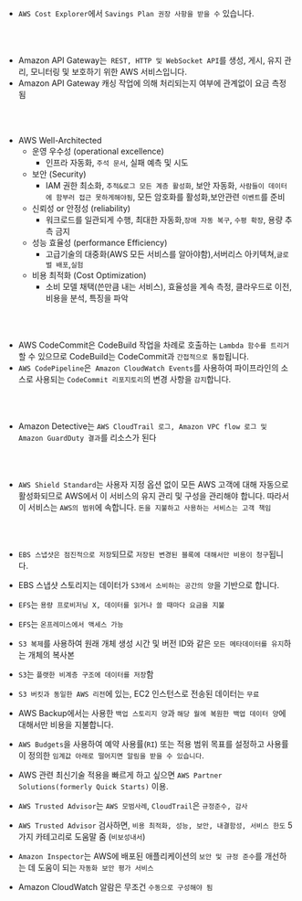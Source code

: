 


- `AWS Cost Explorer`에서 `Savings Plan 권장 사항을 받을 수` 있습니다.

<br><br>

- Amazon API Gateway는` REST, HTTP 및 WebSocket API`를 생성, 게시, 유지 관리, 모니터링 및 보호하기 위한 AWS 서비스입니다.
- Amazon API Gateway 캐싱 작업에 의해 처리되는지 여부에 관계없이 요금 측정됨

<br><br>

- AWS Well-Architected
  - 운영 우수성 (operational excellence)
    - 인프라 자동화, `주석 문서`, 실패 예측 및 시도
  - 보안 (Security)
    - IAM 권한 최소화, `추적&로그 모든 계층 활성화`, 보안 자동화, `사람들이 데이터에 함부러 접근 못하게해야됨`, 모든 암호화를 활성화,보안관련 `이벤트`를 준비
  - 신뢰성 or 안정성 (reliability)
    - 워크로드를 일관되게 수행, 최대한 자동화,`장애 자동 복구`, `수평 확장`, 용량 추측 금지
  - 성능 효율성 (performance Efficiency)
    - 고급기술의 대중화(AWS 모든 서비스를 알아야함),서버리스 아키텍쳐,`글로벌 배포`,`실험`
  - 비용 최적화 (Cost Optimization)
    - 소비 모델 채택(쓴만큼 내는 서비스), 효율성을 계속 측정, 클라우드로 이전, 비용을 분석, 특징을 파악

<br><br>

- AWS CodeCommit은 CodeBuild 작업을 차례로 호출하는 `Lambda 함수를 트리거`할 수 있으므로 CodeBuild는 CodeCommit과 `간접적으로 통합`됩니다.
- `AWS CodePipeline`은` Amazon CloudWatch Events`를 사용하여 파이프라인의 소스로 사용되는 `CodeCommit 리포지토리`의 변경 사항을 `감지`합니다.

<br><br>

- Amazon Detective는 `AWS CloudTrail 로그, Amazon VPC flow 로그 및 Amazon GuardDuty 결과`를 리소스가 된다

<br><br>

- `AWS Shield Standard`는 사용자 지정 옵션 없이 모든 AWS 고객에 대해 자동으로 활성화되므로 AWS에서 이 서비스의 유지 관리 및 구성을 관리해야 합니다. 따라서 이 서비스는 `AWS의 범위`에 속합니다. `돈을 지불하고 사용하는 서비스는 고객 책임`


<br><br>


- `EBS 스냅샷은 점진적으로 저장`되므로 `저장된 변경된 블록에 대해서만 비용이 청구`됩니다.
- EBS 스냅샷 스토리지는 데이터가 `S3에서 소비하는 공간의 양`을 기반으로 합니다.


- `EFS`는 `용량 프로비저닝 X, 데이터를 읽거나 쓸 때마다 요금을 지불` 
- `EFS`는 `온프레미스에서 액세스 가능`


- `S3 복제`를 사용하여 원래 개체 생성 시간 및 버전 ID와 같은 `모든 메타데이터를 유지`하는 개체의 복사본
- `S3`는 `플랫한 비계층 구조에 데이터를 저장`함
- `S3 버킷과 동일한 AWS 리전`에 있는, EC2 인스턴스로 전송된 데이터는 `무료`


- AWS Backup에서는 사용한 `백업 스토리지 양`과 `해당 월에 복원한 백업 데이터 양`에 대해서만 비용을 지불합니다.



- `AWS Budgets`을 사용하여 예약 사용률(`RI`) 또는 적용 범위 목표를 설정하고 사용률이 정의한 `임계값 아래로 떨어지면 알림을 받을 수 있습니다`.


- AWS 관련 최신기술 적용을 빠르게 하고 싶으면 `AWS Partner Solutions(formerly Quick Starts)` 이용.


- `AWS Trusted Advisor`는 `AWS 모범사례`, `CloudTrail`은 `규정준수, 감사`
- `AWS Trusted Advisor` 검사하면, `비용 최적화, 성능, 보안, 내결함성, 서비스 한도` 5가지 카테고리로 도움말 줌 (`비보성내서`)

- `Amazon Inspector`는 AWS에 배포된 애플리케이션의 `보안 및 규정 준수`를 개선하는 데 도움이 되는 `자동화 보안 평가 서비스`

- Amazon CloudWatch 알람은 무조건 `수동으로 구성해야 됨`










